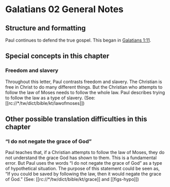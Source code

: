# Galatians 02 General Notes
## Structure and formatting

Paul continues to defend the true gospel. This began in [Galatians 1:11](../../gal/01/11.md).

## Special concepts in this chapter

### Freedom and slavery

Throughout this letter, Paul contrasts freedom and slavery. The Christian is free in Christ to do many different things. But the Christian who attempts to follow the law of Moses needs to follow the whole law. Paul describes trying to follow the law as a type of slavery. (See: [[rc://*/tw/dict/bible/kt/lawofmoses]])

## Other possible translation difficulties in this chapter

### “I do not negate the grace of God”

Paul teaches that, if a Christian attempts to follow the law of Moses, they do not understand the grace God has shown to them. This is a fundamental error. But Paul uses the words “I do not negate the grace of God” as a type of hypothetical situation. The purpose of this statement could be seen as, “If you could be saved by following the law, then it would negate the grace of God.” (See: [[rc://*/tw/dict/bible/kt/grace]] and [[figs-hypo]])